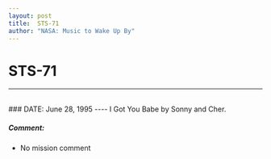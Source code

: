 ```yaml
---
layout: post
title:  STS-71
author: "NASA: Music to Wake Up By"
---
```


# STS-71
----
<br/>
### DATE: June 28, 1995
----
I Got You Babe by Sonny and Cher.

##### Comment:
* No mission comment
